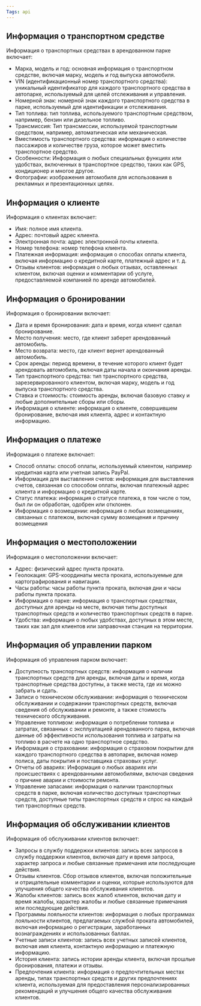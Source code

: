 ```yaml
---
Tags: api
---
```


## Информация о транспортном средстве

Информация о транспортных средствах в арендованном парке включает:

-  Марка, модель и год: основная информация о транспортном средстве, включая марку, модель и год выпуска автомобиля.
-  VIN (идентификационный номер транспортного средства): уникальный идентификатор для каждого транспортного средства в автопарке, используемый для целей отслеживания и управления.
-  Номерной знак: номерной знак каждого транспортного средства в парке, используемый для идентификации и отслеживания.
-  Тип топлива: тип топлива, используемого транспортным средством, например, бензин или дизельное топливо.
-  Трансмиссия: Тип трансмиссии, используемой транспортным средством, например, автоматическая или механическая.
-  Вместимость транспортного средства: информация о количестве пассажиров и количестве груза, которое может вместить транспортное средство.
-  Особенности: Информация о любых специальных функциях или удобствах, включенных в транспортное средство, таких как GPS, кондиционер и многое другое.
-  Фотографии: изображения автомобиля для использования в рекламных и презентационных целях.

## Информация о клиенте

Информация о клиентах включает: 

-  Имя: полное имя клиента.
-  Адрес: почтовый адрес клиента.
-  Электронная почта: адрес электронной почты клиента.
-  Номер телефона: номер телефона клиента.
-  Платежная информация: информация о способах оплаты клиента, включая информацию о кредитной карте, платежный адрес и т. д.
-  Отзывы клиентов: информация о любых отзывах, оставленных клиентом, включая оценки и комментарии об услуге, предоставляемой компанией по аренде автомобилей.

## Информация о бронировании

Информация о бронировании включает: 

-  Дата и время бронирования: дата и время, когда клиент сделал бронирование.
-  Место получения: место, где клиент заберет арендованный автомобиль.
-  Место возврата: место, где клиент вернет арендованный автомобиль.
-  Срок аренды: период времени, в течение которого клиент будет арендовать автомобиль, включая даты начала и окончания аренды.
-  Тип транспортного средства: тип транспортного средства, зарезервированного клиентом, включая марку, модель и год выпуска транспортного средства.
-  Ставка и стоимость: стоимость аренды, включая базовую ставку и любые дополнительные сборы или сборы.
-  Информация о клиенте: информация о клиенте, совершившем бронирование, включая имя клиента, адрес и контактную информацию.

## Информация о платеже

Информация о платеже включает: 

-  Способ оплаты: способ оплаты, используемый клиентом, например кредитная карта или учетная запись PayPal.
-  Информация для выставления счетов: информация для выставления счетов, связанная со способом оплаты, включая платежный адрес клиента и информацию о кредитной карте.
-  Статус платежа: информация о статусе платежа, в том числе о том, был ли он обработан, одобрен или отклонен.
-  Информация о возмещении: информация о любых возмещениях, связанных с платежом, включая сумму возмещения и причину возмещения

## Информация о местоположении

Информация о местоположении включает: 

-  Адрес: физический адрес пункта проката.
-  Геолокация: GPS-координаты места проката, используемые для картографирования и навигации.
-  Часы работы: часы работы пункта проката, включая дни и часы работы пункта проката.
-  Информация о парке: информация о транспортных средствах, доступных для аренды на месте, включая типы доступных транспортных средств и количество транспортных средств в парке.
-  Удобства: информация о любых удобствах, доступных в этом месте, таких как зал для клиентов или заправочная станция на территории.

## Информация об управлении парком

Информация об управления парком включает: 

-  Доступность транспортных средств: информация о наличии транспортных средств для аренды, включая даты и время, когда транспортные средства доступны, а также места, где их можно забрать и сдать.
-  Записи о техническом обслуживании: информация о техническом обслуживании и содержании транспортных средств, включая сведения об обслуживании и ремонте, а также стоимость технического обслуживания.
-  Управление топливом: информация о потреблении топлива и затратах, связанных с эксплуатацией арендованного парка, включая данные об эффективности использования топлива и затраты на топливо в расчете на одно транспортное средство.
-  Информация о страховании: информация о страховом покрытии для каждого транспортного средства в автопарке, включая номер полиса, даты покрытия и поставщика страховых услуг.
-  Отчеты об авариях: Информация о любых авариях или происшествиях с арендованными автомобилями, включая сведения о причине аварии и стоимости ремонта.
-  Управление запасами: информация о наличии транспортных средств в парке, включая количество доступных транспортных средств, доступные типы транспортных средств и спрос на каждый тип транспортных средств.

## Информация об обслуживании клиентов

Информация об обслуживании клиентов включает:

-  Запросы в службу поддержки клиентов: запись всех запросов в службу поддержки клиентов, включая дату и время запроса, характер запроса и любые связанные примечания или последующие действия.
-  Отзывы клиентов. Сбор отзывов клиентов, включая положительные и отрицательные комментарии и оценки, которые используются для улучшения общего качества обслуживания клиентов.
-  Жалобы клиентов: запись всех жалоб клиентов, включая дату и время жалобы, характер жалобы и любые связанные примечания или последующие действия.
-  Программы лояльности клиентов: информация о любых программах лояльности клиентов, предлагаемых службой проката автомобилей, включая информацию о регистрации, заработанных вознаграждениях и использованных баллах.
-  Учетные записи клиентов: запись всех учетных записей клиентов, включая имя клиента, контактную информацию и платежную информацию.
-  История клиента: запись истории аренды клиента, включая прошлые бронирования, платежи и отзывы.
-  Предпочтения клиента: информация о предпочтительных местах аренды, типах транспортных средств и других предпочтениях клиента, используемая для предоставления персонализированных рекомендаций и улучшения общего качества обслуживания клиентов.